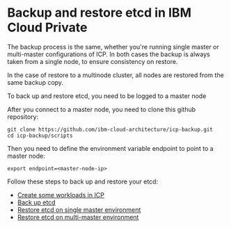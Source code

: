 # Backup and restore etcd in IBM Cloud Private

The backup process is the same, whether you're running single master or multi-master configurations of ICP.
In both cases the backup is always taken from a single node, to ensure consistency on restore.

In the case of restore to a multinode cluster, all nodes are restored from the same backup copy.

To back up and restore etcd, you need to be logged to a master node

After you connect to a master node, you need to clone this github repository:


```
git clone https://github.com/ibm-cloud-architecture/icp-backup.git
cd icp-backup/scripts
```

Then you need to define the environment variable endpoint to point to a master node:

```
export endpoint=<master-node-ip>
```

Follow these steps to back up and restore your etcd:

* [Create some workloads in ICP](etcd_workload.md)
* [Back up etcd](etcd_backup.md)
* [Restore etcd on single master environment](etcd_restore_single.md)
* [Restore etcd on multi-master environment](etcd_restore_multi.md)


